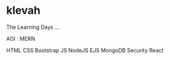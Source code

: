 # klevah
The Learning Days ...

AOI : MERN

HTML
CSS
Bootstrap
JS
NodeJS
EJS
MongoDB
Security
React
